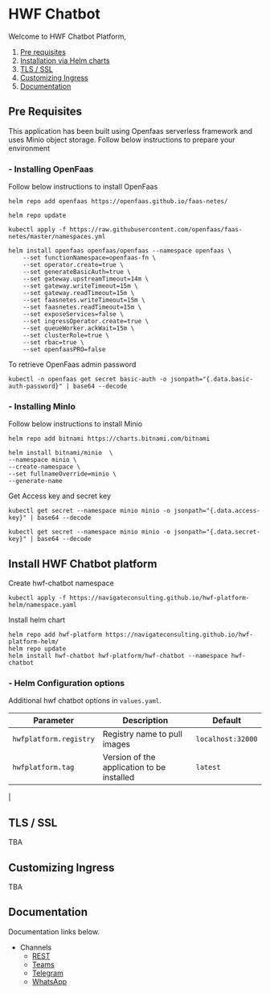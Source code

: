 # HWF Chatbot 

Welcome to HWF Chatbot Platform, 

1. [Pre requisites](#pre-requisites) 
2. [Installation via Helm charts](#install-hwf-chatbot-platform) 
3. [TLS / SSL](#tls--ssl)
4. [Customizing Ingress](#customizing-ingress)
5. [Documentation](#documentation) 

## Pre Requisites 

This application has been built using Openfaas serverless framework and uses Minio object storage. Follow below instructions to prepare your environment

### - Installing OpenFaas

Follow below instructions to install OpenFaas

    helm repo add openfaas https://openfaas.github.io/faas-netes/
    
    helm repo update
    
    kubectl apply -f https://raw.githubusercontent.com/openfaas/faas-netes/master/namespaces.yml
    
    helm install openfaas openfaas/openfaas --namespace openfaas \
		--set functionNamespace=openfaas-fn \
		--set operator.create=true \
		--set generateBasicAuth=true \
		--set gateway.upstreamTimeout=14m \
		--set gateway.writeTimeout=15m \
		--set gateway.readTimeout=15m \
		--set faasnetes.writeTimeout=15m \
		--set faasnetes.readTimeout=15m \
		--set exposeServices=false \
		--set ingressOperator.create=true \
		--set queueWorker.ackWait=15m \
		--set clusterRole=true \
		--set rbac=true \
		--set openfaasPRO=false 

To retrieve OpenFaas admin password 

    kubectl -n openfaas get secret basic-auth -o jsonpath="{.data.basic-auth-password}" | base64 --decode


### - Installing MinIo

Follow below instructions to install Minio

    helm repo add bitnami https://charts.bitnami.com/bitnami

    helm install bitnami/minio  \
    --namespace minio \
    --create-namespace \
    --set fullnameOverride=minio \
    --generate-name

Get Access key and secret key 

    kubectl get secret --namespace minio minio -o jsonpath="{.data.access-key}" | base64 --decode
    
    kubectl get secret --namespace minio minio -o jsonpath="{.data.secret-key}" | base64 --decode


## Install HWF Chatbot platform

Create hwf-chatbot namespace 

    kubectl apply -f https://navigateconsulting.github.io/hwf-platform-helm/namespace.yaml

Install helm chart 

    helm repo add hwf-platform https://navigateconsulting.github.io/hwf-platform-helm/
    helm repo update
    helm install hwf-chatbot hwf-platform/hwf-chatbot --namespace hwf-chatbot

### - Helm Configuration options 

Additional hwf chatbot options in `values.yaml`.

| Parameter               | Description                           | Default                                                    |
| ----------------------- | ----------------------------------    | ---------------------------------------------------------- |
| `hwfplatform.registry` | Registry name to pull images | `localhost:32000` |
| `hwfplatform.tag` | Version of the application to be installed | `latest` |
|

## TLS / SSL
TBA

## Customizing Ingress
TBA

## Documentation 

Documentation links below.

- Channels
    - [REST](./docs/channel-rest.md)
    - [Teams](./docs/channel-teams.md)
    - [Telegram](./docs/channel-telegram.md)
    - [WhatsApp](./docs/channel-whatsapp.md)

